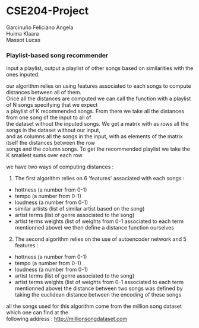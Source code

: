 # CSE204-Project

Garcinuño Feliciano Angela <br>
Huima Klaara <br>
Massot Lucas 

### Playlist-based song recommender ###

input a playlist, output a playlist of other songs based on similarities with the ones inputed.

our algorithm relies on using features associated to each songs to compute distances between all of them.<br>
Once all the distances are computed we can call the function with a playlist of N songs specifying that we expect<br>
a playlist of K recommended songs. From there we take all the distances from one song of the input to all of <br>
the dataset without the inputed songs. We get a matrix with as rows all the songs in the dataset without our input,<br>
and as columns all the songs in the input, with as elements of the matrix itself the distances between the row<br>
songs and the column songs. To get the recommended playlist we take the K smallest sums over each row.<br>

we have two ways of computing distances : <br>
1. The first algorithm relies on 6 'features' associated with each songs :
- hottness (a number from 0-1)
- tempo (a number from 0-1)
- loudness (a number from 0-1)
- similar artists (list of similar artist based on the song)
- artist terms (list of genre associated to the song)
- artist terms weights (list of weights from 0-1 associated to each term mentionned above)
we then define a distance function ourselves

2. The second algorithm relies on the use of autoencoder network and 5 features :
- hottness (a number from 0-1)
- tempo (a number from 0-1)
- loudness (a number from 0-1)
- artist terms (list of genre associated to the song)
- artist terms weights (list of weights from 0-1 associated to each term mentionned above)
the distance between two songs was defined by taking the euclidean distance between the encoding of these songs

all the songs used for this algorithm come from the million song dataset which one can find at the <br>
following address :  http://millionsongdataset.com

